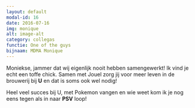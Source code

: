 ```yaml
---
layout: default
modal-id: 16
date: 2016-07-16
img: monique
alt: image-alt
category: collegas
functie: One of the guys
bijnaam: MDMA Monique
---
```


Moniekse, jammer dat wij eigenlijk nooit hebben samengewerkt! Ik vind je echt een toffe chick.
Samen met Jouel zorg jij voor meer leven in de brouwerij bij **U** en dat is soms ook wel nodig!



Heel veel succes bij U, met Pokemon vangen en wie weet kom ik je nog eens tegen als in naar **PSV** loop! 

